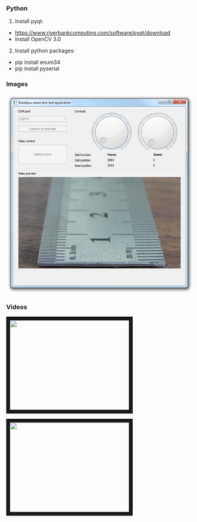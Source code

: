 ### Python

1. Install pyqt:
  * https://www.riverbankcomputing.com/software/pyqt/download
  * Install OpenCV 3.0


2. Install python packages:
  * pip install enum34
  * pip install pyserial


### Images
<img src="images/v0.2_tele.jpg" width="500px"/>


### Videos

<a href="http://www.youtube.com/watch?feature=player_embedded&v=CsVZl6bo17Y
" target="_blank"><img src="http://img.youtube.com/vi/CsVZl6bo17Y/0.jpg" 
 width="320" height="240" border="10" /></a>
 
 
<a href="http://www.youtube.com/watch?feature=player_embedded&v=qqULx-mhv6U
" target="_blank"><img src="http://img.youtube.com/vi/qqULx-mhv6U/0.jpg" 
 width="320" height="240" border="10" /></a>
